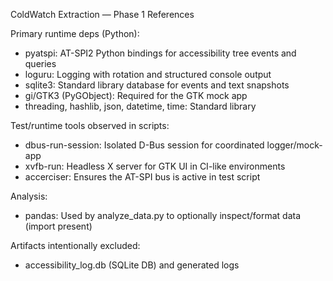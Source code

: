 ColdWatch Extraction — Phase 1 References

Primary runtime deps (Python):
- pyatspi: AT-SPI2 Python bindings for accessibility tree events and queries
- loguru: Logging with rotation and structured console output
- sqlite3: Standard library database for events and text snapshots
- gi/GTK3 (PyGObject): Required for the GTK mock app
- threading, hashlib, json, datetime, time: Standard library

Test/runtime tools observed in scripts:
- dbus-run-session: Isolated D-Bus session for coordinated logger/mock-app
- xvfb-run: Headless X server for GTK UI in CI-like environments
- accerciser: Ensures the AT-SPI bus is active in test script

Analysis:
- pandas: Used by analyze_data.py to optionally inspect/format data (import present)

Artifacts intentionally excluded:
- accessibility_log.db (SQLite DB) and generated logs

